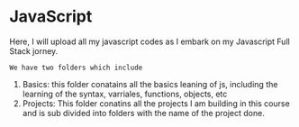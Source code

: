 # JavaScript
Here, I will upload all my javascript codes as I embark on my Javascript Full Stack jorney.
 
    We have two folders which include
 1) Basics: this folder conatains all the basics leaning of js, including the learning of the syntax, varriales, functions, objects, etc
 2) Projects: This folder conatins all the projects I am building in this course and is sub divided into folders with the name of the project done.
